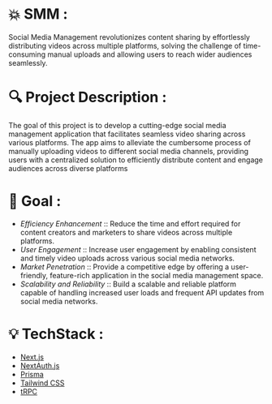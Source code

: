 # 💥 SMM :
Social Media Management revolutionizes content sharing by effortlessly distributing videos across multiple platforms, solving the challenge of time-consuming manual uploads and allowing users to reach wider audiences seamlessly.

# 🔍 Project Description :
The goal of this project is to develop a cutting-edge social media management application that facilitates seamless video sharing across various platforms. The app aims to alleviate the cumbersome process of manually uploading videos to different social media channels, providing users with a centralized solution to efficiently distribute content and engage audiences across diverse platforms

# 🎯 Goal :
- *Efficiency Enhancement* ::   Reduce the time and effort required for content creators and marketers to share videos across multiple platforms.
- *User Engagement* :: Increase user engagement by enabling consistent and timely video uploads across various social media networks.
- *Market Penetration* :: Provide a competitive edge by offering a user-friendly, feature-rich application in the social media management space.
- *Scalability and Reliability* :: Build a scalable and reliable platform capable of handling increased user loads and frequent API updates from social media networks.
# 💡 TechStack : 

- [Next.js](https://nextjs.org)
- [NextAuth.js](https://next-auth.js.org)
- [Prisma](https://prisma.io)
- [Tailwind CSS](https://tailwindcss.com)
- [tRPC](https://trpc.io)

